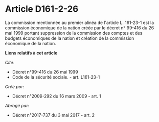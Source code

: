 # Article D161-2-26

La commission mentionnée au premier alinéa de l'article L. 161-23-1 est la commission économique de la nation créée par le
décret n° 99-416 du 26 mai 1999 portant suppression de la commission des comptes et des budgets économiques de la nation et
création de la commission économique de la nation.

**Liens relatifs à cet article**

_Cite_:

  - Décret n°99-416 du 26 mai 1999
  - Code de la sécurité sociale. - art. L161-23-1

_Créé par_:

  - Décret n°2009-292 du 16 mars 2009 - art. 1

_Abrogé par_:

  - Décret n°2017-737 du 3 mai 2017 - art. 2
